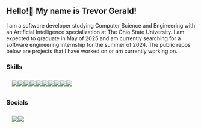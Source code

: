 ## Hello!👋 My name is Trevor Gerald!

<p>I am a software developer studying Computer Science and Engineering with an Artificial Intelligence specialization at The Ohio State University. I am expected to graduate in May of 2025 and am currently searching for a software engineering internship for the summer of 2024. The public repos below are projects that I have worked on or am currently working on.</p>

### Skills
<div style="display:flex;flex-direction:row;padding:10px 15px;">
  <img src="https://img.shields.io/badge/JavaScript-yellow?style=for-the-badge&logo=javascript">
  <img src="https://img.shields.io/badge/c-blue?style=for-the-badge&logo=c">
  <img src="https://img.shields.io/badge/C++-9cf?style=for-the-badge&logo=cplusplus">
  <img src="https://img.shields.io/badge/React-blue?style=for-the-badge&logo=react">
  <img src="https://img.shields.io/badge/html5-orange?style=for-the-badge&logo=html5">
  <img src="https://img.shields.io/badge/css3-blueviolet?style=for-the-badge&logo=css3">
  <img src="https://img.shields.io/badge/dart-blue?style=for-the-badge&logo=dart">
  <img src="https://img.shields.io/badge/flutter-9cf?style=for-the-badge&logo=flutter">
  <img src="https://img.shields.io/badge/python-yellow?style=for-the-badge&logo=python">
  <img src="https://img.shields.io/badge/django-yellowgreen?style=for-the-badge&logo=django">
</div>

### Socials
<div style="display:flex;flex-direction:row;padding:10px 15px;">
  <a href="https://trevorgerald.web.app/"><img src="https://img.shields.io/badge/portfolio-9cf?style=for-the-badge&logo=aseprite"/></a>
   <a href="https://www.linkedin.com/in/trevorgerald/"><img src="https://img.shields.io/badge/LinkedIn-blue?style=for-the-badge&logo=linkedin"/></a>
</div>


